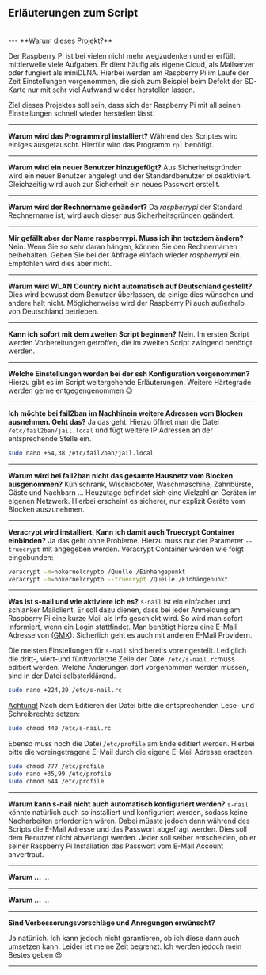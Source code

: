 ## Erläuterungen zum Script

<br>
---
**Warum dieses Projekt?**

Der Raspberry Pi ist bei vielen nicht mehr wegzudenken und er erfüllt mittlerweile viele Aufgaben. Er dient häufig als eigene Cloud, als Mailserver oder fungiert als miniDLNA. Hierbei werden am Raspberry Pi im Laufe der Zeit Einstellungen vorgenommen, die sich zum Beispiel beim Defekt der SD-Karte nur mit sehr viel Aufwand wieder herstellen lassen.

Ziel dieses Projektes soll sein, dass sich der Raspberry Pi mit all seinen Einstellungen schnell wieder herstellen lässt.

---
**Warum wird das Programm rpl installiert?**
Während des Scriptes wird einiges ausgetauscht. Hierfür wird das Programm `rpl` benötigt.

---
**Warum wird ein neuer Benutzer hinzugefügt?**
Aus Sicherheitsgründen wird ein neuer Benutzer angelegt und der Standardbenutzer *pi* deaktiviert. Gleichzeitig wird auch zur Sicherheit ein neues Passwort erstellt.

---
**Warum wird der Rechnername geändert?**
Da *raspberrypi* der Standard Rechnername ist, wird auch dieser aus Sicherheitsgründen geändert.

---
**Mir gefällt aber der Name raspberrypi. Muss ich ihn trotzdem ändern?**
Nein. Wenn Sie so sehr daran hängen, können Sie den Rechnernamen beibehalten. Geben Sie bei der Abfrage einfach wieder *raspberrypi* ein. Empfohlen wird dies aber nicht.

---
**Warum wird WLAN Country nicht automatisch auf Deutschland gestellt?**
Dies wird bewusst dem Benutzer überlassen, da einige dies wünschen und andere halt nicht. Möglicherweise wird der Raspberry Pi auch außerhalb von Deutschland betrieben.

---
**Kann ich sofort mit dem zweiten Script beginnen?**
Nein. Im ersten Script werden Vorbereitungen getroffen, die im zweiten Script zwingend benötigt werden.

---
**Welche Einstellungen werden bei der ssh Konfiguration vorgenommen?**
Hierzu gibt es im Script weitergehende Erläuterungen. Weitere Härtegrade werden gerne entgegengenommen :wink:

---
**Ich möchte bei fail2ban im Nachhinein weitere Adressen vom Blocken ausnehmen. Geht das?**
Ja das geht. Hierzu öffnet man die Datei ```/etc/fail2ban/jail.local``` und fügt weitere IP Adressen an der entsprechende Stelle ein.

```bash
sudo nano +54,38 /etc/fail2ban/jail.local
```

---
**Warum wird bei fail2ban nicht das gesamte Hausnetz vom Blocken ausgenommen?**
Kühlschrank, Wischroboter, Waschmaschine, Zahnbürste, Gäste und Nachbarn ...
Heuzutage befindet sich eine Vielzahl an Geräten im eigenen Netzwerk. Hierbei erscheint es sicherer, nur explizit Geräte vom Blocken auszunehmen.

---
**Veracrypt wird installiert. Kann ich damit auch Truecrypt Container einbinden?**
Ja das geht ohne Probleme. Hierzu muss nur der Parameter `--truecrypt` mit angegeben werden. Veracrypt Container werden wie folgt eingebunden:

```bash
veracrypt -m=nokernelcrypto /Quelle /Einhängepunkt
veracrypt -m=nokernelcrypto --truecrypt /Quelle /Einhängepunkt
```

---

**Was ist s-nail und wie aktiviere ich es?**
`s-nail` ist ein einfacher und schlanker Mailclient. Er soll dazu dienen, dass bei jeder Anmeldung am Raspberry Pi eine kurze Mail als Info geschickt wird. So wird man sofort informiert, wenn ein Login stattfindet. Man benötigt hierzu eine E-Mail Adresse von ([GMX](https://www.gmx.net)). Sicherlich geht es auch mit anderen E-Mail Providern.

Die meisten Einstellungen für `s-nail` sind bereits voreingestellt. Lediglich die dritt-, viert-und fünftvorletzte Zeile der Datei `/etc/s-nail.rc`muss editiert werden. Welche Änderungen dort vorgenommen werden müssen, sind in der Datei selbsterklärend.

```bash
sudo nano +224,20 /etc/s-nail.rc
```

<html><u>Achtung!</u></html> Nach dem Editieren der Datei bitte die entsprechenden Lese- und Schreibrechte setzen:

```bash
sudo chmod 440 /etc/s-nail.rc
```

Ebenso muss noch die Datei `/etc/profile` am Ende editiert werden. Hierbei bitte die voreingetragene E-Mail durch die eigene E-Mail Adresse ersetzen.

```bash
sudo chmod 777 /etc/profile
sudo nano +35,99 /etc/profile
sudo chmod 644 /etc/profile
```

---
**Warum kann s-nail nicht auch automatisch konfiguriert werden?**
`s-nail` könnte natürlich auch so installiert und konfiguriert werden, sodass keine Nacharbeiten erforderlich wären. Dabei müsste jedoch dann während des Scripts die E-Mail Adresse und das Passwort abgefragt werden. Dies soll dem Benutzer nicht abverlangt werden. Jeder soll selber entscheiden, ob er seiner Raspberry Pi Installation das Passwort vom E-Mail Account anvertraut.

---
**Warum ...**
...


---
**Warum ...**
...


---


**Sind Verbesserungsvorschläge und Anregungen erwünscht?**

Ja natürlich. Ich kann jedoch nicht garantieren, ob ich diese dann auch umsetzen kann. Leider ist meine Zeit begrenzt. Ich werden jedoch mein Bestes geben :sunglasses:

---
